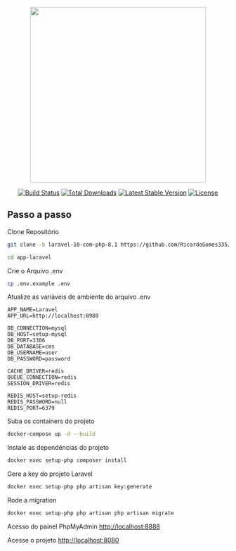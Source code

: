 <p align="center"><a href="https://laravel.com" target="_blank"><img src="https://raw.githubusercontent.com/laravel/art/master/logo-lockup/5%20SVG/2%20CMYK/1%20Full%20Color/laravel-logolockup-cmyk-red.svg" width="400"></a></p>

<p align="center">
<a href="https://travis-ci.org/laravel/framework"><img src="https://travis-ci.org/laravel/framework.svg" alt="Build Status"></a>
<a href="https://packagist.org/packages/laravel/framework"><img src="https://img.shields.io/packagist/dt/laravel/framework" alt="Total Downloads"></a>
<a href="https://packagist.org/packages/laravel/framework"><img src="https://img.shields.io/packagist/v/laravel/framework" alt="Latest Stable Version"></a>
<a href="https://packagist.org/packages/laravel/framework"><img src="https://img.shields.io/packagist/l/laravel/framework" alt="License"></a>
</p>

## Passo a passo

Clone Repositório

```sh
git clone -b laravel-10-com-php-8.1 https://github.com/RicardoGomes335/cms-desafio.git
```

```sh
cd app-laravel
```

Crie o Arquivo .env

```sh
cp .env.example .env
```

Atualize as variáveis de ambiente do arquivo .env

```dosini
APP_NAME=Laravel
APP_URL=http://localhost:8989

DB_CONNECTION=mysql
DB_HOST=setup-mysql
DB_PORT=3306
DB_DATABASE=cms
DB_USERNAME=user
DB_PASSWORD=password

CACHE_DRIVER=redis
QUEUE_CONNECTION=redis
SESSION_DRIVER=redis

REDIS_HOST=setup-redis
REDIS_PASSWORD=null
REDIS_PORT=6379
```

Suba os containers do projeto

```sh
docker-compose up -d --build
```

Instale as dependências do projeto

```sh
docker exec setup-php composer install
```

Gere a key do projeto Laravel

```sh
docker exec setup-php php artisan key:generate
```

Rode a migration

```sh
docker exec setup-php php artisan php artisan migrate
```

Acesso do painel PhpMyAdmin
[http://localhost:8888](http://localhost:8888)

Acesse o projeto
[http://localhost:8080](http://localhost:8080)

